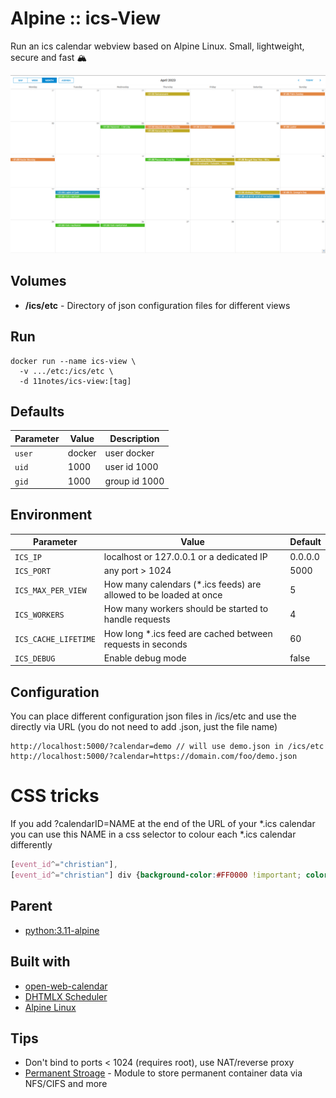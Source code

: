 # Alpine :: ics-View
Run an ics calendar webview based on Alpine Linux. Small, lightweight, secure and fast 🏔️

![Calendar View](screenshots/default.json.png?raw=true "Calendar View (default.json)")

## Volumes
* **/ics/etc** - Directory of json configuration files for different views

## Run
```shell
docker run --name ics-view \
  -v .../etc:/ics/etc \
  -d 11notes/ics-view:[tag]
```

## Defaults
| Parameter | Value | Description |
| --- | --- | --- |
| `user` | docker | user docker |
| `uid` | 1000 | user id 1000 |
| `gid` | 1000 | group id 1000 |

## Environment
| Parameter | Value | Default |
| --- | --- | --- |
| `ICS_IP` | localhost or 127.0.0.1 or a dedicated IP | 0.0.0.0 |
| `ICS_PORT` | any port > 1024 | 5000 |
| `ICS_MAX_PER_VIEW` | How many calendars (*.ics feeds) are allowed to be loaded at once | 5 |
| `ICS_WORKERS` | How many workers should be started to handle requests | 4 |
| `ICS_CACHE_LIFETIME` | How long *.ics feed are cached between requests in seconds | 60 |
| `ICS_DEBUG` | Enable debug mode | false |

## Configuration
You can place different configuration json files in /ics/etc and use the directly via URL (you do not need to add .json, just the file name)
```shell
http://localhost:5000/?calendar=demo // will use demo.json in /ics/etc
http://localhost:5000/?calendar=https://domain.com/foo/demo.json
```

# CSS tricks
If you add ?calendarID=NAME at the end of the URL of your *.ics calendar you can use this NAME in a css selector to colour each *.ics calendar differently
```css
[event_id^="christian"],
[event_id^="christian"] div {background-color:#FF0000 !important; color:#FFFFFF !important;}
```

## Parent
* [python:3.11-alpine](https://github.com/docker-library/python/blob/b744d9708a2fb8e2295198ef146341c415e9bc28/3.11/alpine3.18/Dockerfile)

## Built with
* [open-web-calendar](https://github.com/niccokunzmann/open-web-calendar)
* [DHTMLX Scheduler](https://dhtmlx.com/docs/products/dhtmlxScheduler)
* [Alpine Linux](https://alpinelinux.org)

## Tips
* Don't bind to ports < 1024 (requires root), use NAT/reverse proxy
* [Permanent Stroage](https://github.com/11notes/alpine-docker-netshare) - Module to store permanent container data via NFS/CIFS and more